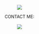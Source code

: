 <p align="center">
<img src="https://readme-typing-svg.herokuapp.com?font=oswald&size=40&pause=1000&color=2E29F7&center=true&vCenter=true&lines=Welcome+to+github+JinGGo007" />
</p>

<p align="center">
  CONTACT ME:<br><br>
  <a href="https://t.me/jinggo007" style="text-decoration: none;">
    <img src="https://img.shields.io/badge/telegram-%2326A5E4?&style=for-the-badge&logo=telegram&logoColor=white"/>
  </a>
</p>
 
